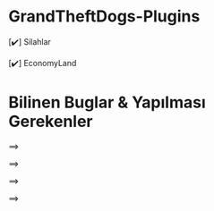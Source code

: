 # GrandTheftDogs-Plugins
[✔️] Silahlar

[✔️] EconomyLand


# Bilinen Buglar & Yapılması Gerekenler

==>

==>

==>

==>
